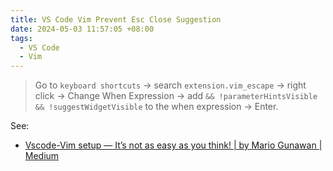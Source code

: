 ```yaml
---
title: VS Code Vim Prevent Esc Close Suggestion
date: 2024-05-03 11:57:05 +08:00
tags:
  - VS Code
  - Vim
---
```


> Go to `keyboard shortcuts` → search `extension.vim_escape` → right click → Change When Expression → add `&& !parameterHintsVisible && !suggestWidgetVisible` to the when expression → Enter.

See:

- [Vscode-Vim setup — It’s not as easy as you think! | by Mario Gunawan | Medium](https://mario-gunawan.medium.com/vscode-vim-setup-its-not-as-easy-as-you-think-b8d1d97e8b13)
